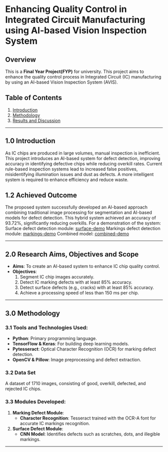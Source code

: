 # Enhancing Quality Control in Integrated Circuit Manufacturing using AI-based Vision Inspection System

## Overview
This is a **Final Year Project(FYP)** for university. This project aims to enhance the quality control process in Integrated Circuit (IC) manufacturing by using an AI-based Vision Inspection System (AVIS).

## Table of Contents
1. [Introduction](#introduction)
2. [Methodology](#methodology)
3. [Results and Discussion](#results-and-discussion)

---

## 1.0 Introduction
As IC chips are produced in large volumes, manual inspection is inefficient. This project introduces an AI-based system for defect detection, improving accuracy in identifying defective chips while reducing overkill rates. Current rule-based inspection systems lead to increased false positives, misidentifying illumination issues and dust as defects. A more intelligent system is required to enhance efficiency and reduce waste.

## 1.2 Achieved Outcome
The proposed system successfully developed an AI-based approach combining traditional image processing for segmentation and AI-based models for defect detection. This hybrid system achieved an accuracy of 93.72%, significantly reducing overkills. For a demonstration of the system:
Surface defect detection module: [surface-demo](https://youtu.be/p9xHZAjoMDI)
Markings defect detection module: [markings-demo](https://youtu.be/PVxrwRfWdhI)
Combined model: [combined-demo](https://youtu.be/mnirX32ud20)

---

## 2.0 Research Aims, Objectives and Scope
- **Aims**: To create an AI-based system to enhance IC chip quality control.
- **Objectives**:
  1. Segment IC chip images accurately.
  2. Detect IC marking defects with at least 85% accuracy.
  3. Detect surface defects (e.g., cracks) with at least 85% accuracy.
  4. Achieve a processing speed of less than 150 ms per chip.
  
---

## 3.0 Methodology
### 3.1 Tools and Technologies Used:
- **Python**: Primary programming language.
- **TensorFlow & Keras**: For building deep learning models.
- **Pytesseract**: Optical Character Recognition (OCR) for marking defect detection.
- **OpenCV & Pillow**: Image preprocessing and defect extraction.

### 3.2 Data Set
A dataset of 1710 images, consisting of good, overkill, defected, and rejected IC chips.

### 3.3 Modules Developed:
1. **Marking Defect Module**:
   - **Character Recognition**: Tesseract trained with the OCR-A font for accurate IC markings recognition.
2. **Surface Defect Module**:
   - **CNN Model**: Identifies defects such as scratches, dots, and illegible markings.

---
